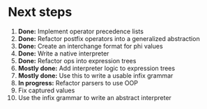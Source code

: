 # Next steps
1. **Done:** Implement operator precedence lists
2. **Done:** Refactor postfix operators into a generalized abstraction
3. **Done:** Create an interchange format for phi values
4. **Done:** Write a native interpreter
5. **Done:** Refactor ops into expression trees
6. **Mostly done:** Add interpreter logic to expression trees
7. **Mostly done:** Use this to write a usable infix grammar
8. **In progress:** Refactor parsers to use OOP
9. Fix captured values
10. Use the infix grammar to write an abstract interpreter
